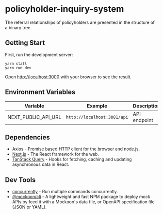 # policyholder-inquiry-system

The referral relationships of policyholders are presented in the structure of a binary tree.

## Getting Start

First, run the development server:

```shell
yarn stall
yarn run dev
```

Open [http://localhost:3000](http://localhost:3000) with your browser to see the result.

## Environment Variables

| Variable            | Example                     | Description  |
| ------------------- | --------------------------- | ------------ |
| NEXT_PUBLIC_API_URL | `http://localhost:3001/api` | API endpoint |

## Dependencies

- [Axios](https://www.npmjs.com/package/axios) - Promise based HTTP client for the browser and node.js.
- [Next.js](https://nextjs.org/) - The React framework for the web.
- [TanStack Query](https://www.npmjs.com/package/@tanstack/react-query) - Hooks for fetching, caching and updating asynchronous data in React.

## Dev Tools

- [concurrently](https://www.npmjs.com/package/concurrently) - Run multiple commands concurrently.
- [@mockoon/cli](https://www.npmjs.com/package/@mockoon/cli) - A lightweight and fast NPM package to deploy mock APIs by feed it with a Mockoon's data file, or OpenAPI specification file (JSON or YAML).
